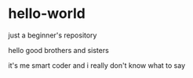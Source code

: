 # hello-world
just a beginner's repository

hello good brothers and sisters 

it's me smart coder
and i really don't know what to say 
